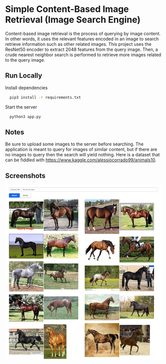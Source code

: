 
# Simple Content-Based Image Retrieval (Image Search Engine)

Content-based image retrieval is the process of querying by image content. In other words, it uses the relevant features encoded in an image to search retrieve information such as other related images. This project uses the ResNet50 encoder to extract 2048 features from the query image. Then, a crude nearest neighbor search is performed to retrieve more images related to the query image.


## Run Locally

Install dependencies

```bash
  pip3 install -r requirements.txt 
```

Start the server

```bash
  python3 app.py
```

  
## Notes
Be sure to upload some images to the server before searching. The application is meant to query for images of similar content, but if there are no images to query then the search will yield nothing. Here is a dataset that can be fiddled with https://www.kaggle.com/alessiocorrado99/animals10.
## Screenshots

![demo](screenshots/demo.png)

  
